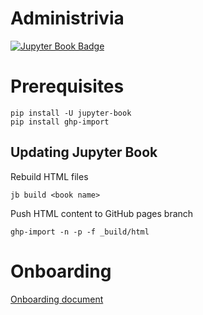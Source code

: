 # Administrivia
[![Jupyter Book Badge](https://jupyterbook.org/badge.svg)]( https://daanmatch.github.io/Administrivia/)

# Prerequisites
```
pip install -U jupyter-book
pip install ghp-import
```


## Updating Jupyter Book
Rebuild HTML files 
```
jb build <book name>
```
Push HTML content to GitHub pages branch
```
ghp-import -n -p -f _build/html
```
# Onboarding
[Onboarding document](https://daanmatch.github.io/Administrivia/intro-spring2022.html)
